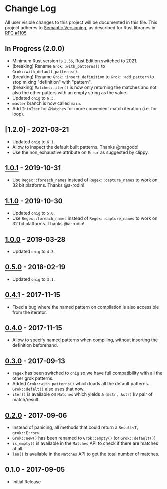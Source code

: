# Change Log

All user visible changes to this project will be documented in this file.
This project adheres to [Semantic Versioning](http://semver.org/), as described
for Rust libraries in [RFC #1105](https://github.com/rust-lang/rfcs/blob/master/text/1105-api-evolution.md)

## In Progress (2.0.0)

 * Minimum Rust version is `1.56`, Rust Edition switched to 2021.
 * (breaking) Rename `Grok::with_patterns()` to `Grok::with_default_patterns()`.
 * (breaking) Rename `Grok::insert_definition` to `Grok::add_pattern` to stop mixing "definition" with "pattern".
 * (breaking) `Matches::iter()` is now only returning the matches and not also the other patters with an empty string as the value.
 * Updated `onig` to `6.3`.
 * `master` branch is now called `main`.
 * Add `IntoIter` for `&Matches` for more convenient match iteration (i.e. for loop).

## [1.2.0] - 2021-03-21

 * Updated `onig` to `6.1`.
 * Allow to inspect the default built patterns. Thanks @magodo!
 * Use the non_exhaustive attribute on `Error` as suggested by clippy.

## [1.0.1] - 2019-10-31

 * Use `Regex::foreach_names` instead of `Regex::capture_names` to work on 32 bit platforms. Thanks @a-rodin! 

## [1.1.0] - 2019-10-30

 * Updated `onig` to `5.0`.
 * Use `Regex::foreach_names` instead of `Regex::capture_names` to work on 32 bit platforms. Thanks @a-rodin! 

## [1.0.0] - 2019-03-28

 * Updated `onig` to `4.3`.

## [0.5.0] - 2018-02-19

 * Updated `onig` to `3.1`.

## [0.4.1] - 2017-11-15

 * Fixed a bug where the named pattern on compilation is also accessible from the iterator.

## [0.4.0] - 2017-11-15

 * Allow to specify named patterns when compiling, without inserting the definition beforehand.

## [0.3.0] - 2017-09-13

 * `regex` has been switched to `onig` so we have full compatibility with all the other grok patterns.
 * Added `Grok::with_patterns()` which loads all the default patterns. `Grok::defalt()` also uses that now.
 * `iter()` is available on `Matches` which yields a `(&str, &str)` kv pair of match/result.

## [0.2.0] - 2017-09-06

 * Instead of panicing, all methods that could return a `Result<T, grok::Error>`.
 * `Grok::new()` has been renamed to `Grok::empty()` (or `Grok::default()`)
 * `is_empty()` is available in the `Matches` API to check if there are matches at all.
 * `len()` is available in the `Matches` API to get the total number of matches.

## 0.1.0 - 2017-09-05

 * Initial Release

[1.0.1]: https://github.com/daschl/grok/compare/v1.0.0...v1.0.1
[1.1.0]: https://github.com/daschl/grok/compare/v1.0.0...v1.1.0
[1.0.0]: https://github.com/daschl/grok/compare/v0.5.0...v1.0.0
[0.5.0]: https://github.com/daschl/grok/compare/v0.4.1...v0.5.0
[0.4.1]: https://github.com/daschl/grok/compare/v0.4.0...v0.4.1
[0.4.0]: https://github.com/daschl/grok/compare/v0.3.0...v0.4.0
[0.3.0]: https://github.com/daschl/grok/compare/v0.2.0...v0.3.0
[0.2.0]: https://github.com/daschl/grok/compare/v0.1.0...v0.2.0